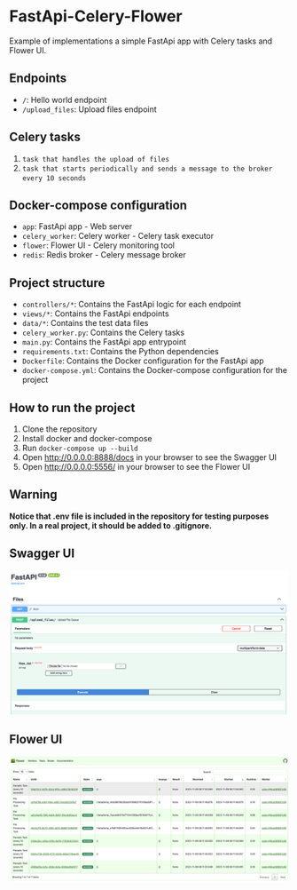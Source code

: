 # FastApi-Celery-Flower

Example of implementations a simple FastApi app with Celery tasks and Flower UI.

## Endpoints

- `/`: Hello world endpoint
- `/upload_files`: Upload files endpoint

## Celery tasks

1. `task that handles the upload of files`
2. `task that starts periodically and sends a message to the broker every 10 seconds`

## Docker-compose configuration

- `app`: FastApi app - Web server
- `celery_worker`: Celery worker - Celery task executor
- `flower`: Flower UI - Celery monitoring tool
- `redis`: Redis broker - Celery message broker

## Project structure
- `controllers/*`: Contains the FastApi logic for each endpoint
- `views/*`: Contains the FastApi endpoints
- `data/*`: Contains the test data files
- `celery_worker.py`: Contains the Celery tasks
- `main.py`: Contains the FastApi app entrypoint
- `requirements.txt`: Contains the Python dependencies
- `Dockerfile`: Contains the Docker configuration for the FastApi app
- `docker-compose.yml`: Contains the Docker-compose configuration for the project


## How to run the project

1. Clone the repository
2. Install docker and docker-compose
3. Run `docker-compose up --build`
4. Open http://0.0.0.0:8888/docs in your browser to see the Swagger UI
5. Open http://0.0.0.0:5556/ in your browser to see the Flower UI

## Warning
**Notice that .env file is included in the repository for testing purposes only. In a real project, it should be added to .gitignore.**

## Swagger UI

![Swagger UI](./img/Swagger.png)

## Flower UI

![Flower UI](./img/Flower.png)